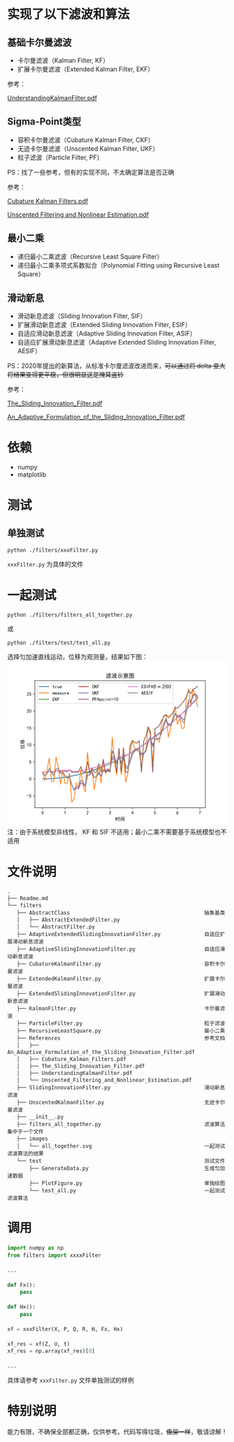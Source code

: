 # 实现了以下滤波和算法
## 基础卡尔曼滤波
- 卡尔曼滤波（Kalman Filter, KF）
- 扩展卡尔曼滤波（Extended Kalman Filter, EKF）

参考：

[UnderstandingKalmanFilter.pdf](References/UnderstandingKalmanFilter.pdf)

## Sigma-Point类型
- 容积卡尔曼滤波（Cubature Kalman Filter, CKF）
- 无迹卡尔曼滤波（Unscented Kalman Filter, UKF）
- 粒子滤波（Particle Filter, PF）

PS：找了一些参考，但有的实现不同，不太确定算法是否正确

参考：

[Cubature Kalman Filters.pdf](References/Cubature_Kalman_Filters.pdf)

[Unscented Filtering and Nonlinear Estimation.pdf](References/Unscented_Filtering_and_Nonlinear_Estimation.pdf)

## 最小二乘
- 递归最小二乘滤波（Recursive Least Square Filter）
- 递归最小二乘多项式系数拟合（Polynomial Fitting using Recursive Least Square）

## 滑动新息
- 滑动新息滤波（Sliding Innovation Filter, SIF）
- 扩展滑动新息滤波（Extended Sliding Innovation Filter, ESIF）
- 自适应滑动新息滤波（Adaptive Sliding Innovation Filter, ASIF）
- 自适应扩展滑动新息滤波（Adaptive Extended Sliding Innovation Filter, AESIF）

PS：2020年提出的新算法，从标准卡尔曼滤波改进而来，~~可以通过将 delta 变大将结果变得更平稳，但很明显这是掩耳盗铃~~


参考：

[The_Sliding_Innovation_Filter.pdf](References/The_Sliding_Innovation_Filter.pdf)

[An_Adaptive_Formulation_of_the_Sliding_Innovation_Filter.pdf](References/An_Adaptive_Formulation_of_the_Sliding_Innovation_Filter.pdf)

# 依赖
- numpy
- matplotlib

# 测试
## 单独测试
```shell
python ./filters/xxxFilter.py
```

`xxxFilter.py` 为具体的文件

# 一起测试

```shell
python ./filters/filters_all_together.py
```
或
```shell
python ./filters/test/test_all.py
```
选择匀加速直线运动，位移为观测量，结果如下图：
![](./filters/images/all_together.svg)
注：由于系统模型非线性， KF 和 SIF 不适用；最小二乘不需要基于系统模型也不适用

# 文件说明

 ```
.
├── Readme.md
└── filters
    ├── AbstractClass											抽象基类
    │   ├── AbstractExtendedFilter.py
    │   └── AbstractFilter.py
    ├── AdaptiveExtendedSlidingInnovationFilter.py				自适应扩展滑动新息滤波
    ├── AdaptiveSlidingInnovationFilter.py						自适应滑动新息滤波		
    ├── CubatureKalmanFilter.py									容积卡尔曼滤波
    ├── ExtendedKalmanFilter.py									扩展卡尔曼滤波
    ├── ExtendedSlidingInnovationFilter.py						扩展滑动新息滤波
    ├── KalmanFilter.py											卡尔曼滤波
    ├── ParticleFilter.py										粒子滤波
    ├── RecursiveLeastSquare.py									最小二乘
    ├── References												参考文档
    │   ├── An_Adaptive_Formulation_of_the_Sliding_Innovation_Filter.pdf
    │   ├── Cubature_Kalman_Filters.pdf
    │   ├── The_Sliding_Innovation_Filter.pdf
    │   ├── UnderstandingKalmanFilter.pdf
    │   └── Unscented_Filtering_and_Nonlinear_Estimation.pdf
    ├── SlidingInnovationFilter.py								滑动新息滤波
    ├── UnscentedKalmanFilter.py								无迹卡尔曼滤波
    ├── __init__.py
    ├── filters_all_together.py									滤波算法集中于一个文件
    ├── images
    │   └── all_together.svg									一起测试滤波算法的结果
    └── test													测试文件
        ├── GenerateData.py										生成匀加速数据
        ├── PlotFigure.py										单独绘图
        └── test_all.py											一起测试滤波算法
 ```

# 调用

```python
import numpy as np
from filters import xxxxFilter

...

def Fx():
    pass

def Hx():
    pass

xf = xxxFilter(X, P, Q, R, H, Fx, Hx)

xf_res = xf(Z, U, t)
xf_res = np.array(xf_res)[0]

...
```
具体请参考 `xxxFilter.py` 文件单独测试的样例

# 特别说明
能力有限，不确保全部都正确，仅供参考。代码写得垃圾，~~像屎一样~~，敬请谅解！

